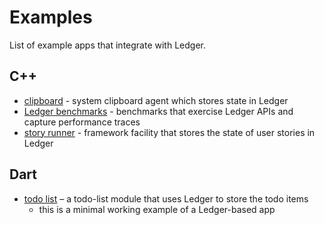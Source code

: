# Examples

List of example apps that integrate with Ledger.

## C++

 * [clipboard] - system clipboard agent which stores state in Ledger
 * [Ledger benchmarks] - benchmarks that exercise Ledger APIs and capture
   performance traces
 * [story runner] - framework facility that stores the state of user stories in
   Ledger

## Dart

 * [todo list] – a todo-list module that uses Ledger to store the todo items
   * this is a minimal working example of a Ledger-based app

[clipboard]: /peridot/bin/agents/clipboard/
[Ledger benchmarks]: /src/ledger/bin/tests/benchmark
[story runner]: /peridot/bin/sessionmgr/story_runner/
[todo list]: https://fuchsia.googlesource.com/topaz/+/master/examples/ledger/todo_list/